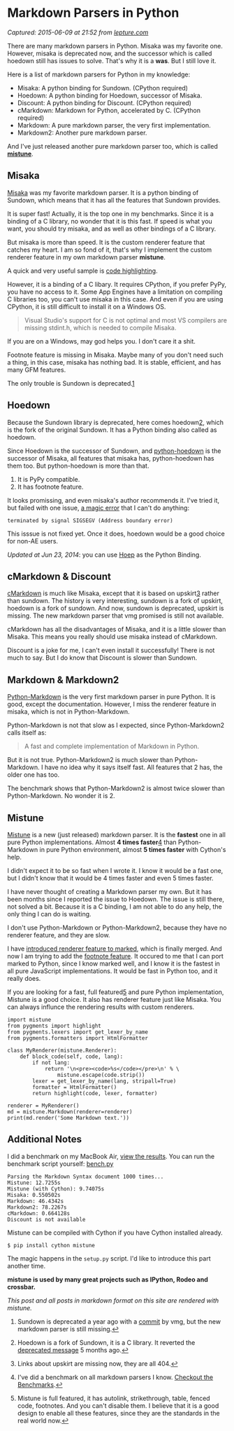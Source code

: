 # Markdown Parsers in Python

_Captured: 2015-06-09 at 21:52 from [lepture.com](http://lepture.com/en/2014/markdown-parsers-in-python)_

There are many markdown parsers in Python. Misaka was my favorite one. However, misaka is deprecated now, and the successor which is called hoedown still has issues to solve. That's why it is a **was**. But I still love it.

Here is a list of markdown parsers for Python in my knowledge:

  * Misaka: A python binding for Sundown. (CPython required)
  * Hoedown: A python binding for Hoedown, successor of Misaka.
  * Discount: A python binding for Discount. (CPython required)
  * cMarkdown: Markdown for Python, accelerated by C. (CPython required)
  * Markdown: A pure markdown parser, the very first implementation.
  * Markdown2: Another pure markdown parser.

And I've just released another pure markdown parser too, which is called **[mistune](https://github.com/lepture/mistune)**.

## Misaka

[Misaka](https://github.com/FSX/misaka) was my favorite markdown parser. It is a python binding of Sundown, which means that it has all the features that Sundown provides.

It is super fast! Actually, it is the top one in my benchmarks. Since it is a binding of a C library, no wonder that it is this fast. If speed is what you want, you should try misaka, and as well as other bindings of a C library.

But misaka is more than speed. It is the custom renderer feature that catches my heart. I am so fond of it, that's why I implement the custom renderer feature in my own markdown parser **mistune**.

A quick and very useful sample is [code highlighting](http://misaka.61924.nl/manual/#toc_15).

However, it is a binding of a C libary. It requires CPython, if you prefer PyPy, you have no access to it. Some App Engines have a limitation on compiling C libraries too, you can't use misaka in this case. And even if you are using CPython, it is still difficult to install it on a Windows OS.

> Visual Studio's support for C is not optimal and most VS compilers are missing stdint.h, which is needed to compile Misaka.

If you are on a Windows, may god helps you. I don't care it a shit.

Footnote feature is missing in Misaka. Maybe many of you don't need such a thing, in this case, misaka has nothing bad. It is stable, efficient, and has many GFM features.

The only trouble is Sundown is deprecated.[1](http://lepture.com/en/2014/markdown-parsers-in-python)

## Hoedown

Because the Sundown library is deprecated, here comes hoedown[2](http://lepture.com/en/2014/markdown-parsers-in-python), which is the fork of the original Sundown. It has a Python binding also called as hoedown.

Since Hoedown is the successor of Sundown, and [python-hoedown](https://github.com/hhatto/python-hoedown) is the successor of Misaka, all features that misaka has, python-hoedown has them too. But python-hoedown is more than that.

  1. It is PyPy compatible.
  2. It has footnote feature.

It looks promissing, and even misaka's author recommends it. I've tried it, but failed with one issue, [a magic error](https://github.com/hhatto/python-hoedown/issues/5) that I can't do anything:
    
    
    terminated by signal SIGSEGV (Address boundary error)

This isssue is not fixed yet. Once it does, hoedown would be a good choice for non-AE users.

_Updated at Jun 23, 2014_: you can use [Hoep](https://github.com/Anomareh/Hoep) as the Python Binding.

## cMarkdown & Discount

[cMarkdown](https://github.com/paulsmith/cMarkdown) is much like Misaka, except that it is based on upskirt[3](http://lepture.com/en/2014/markdown-parsers-in-python) rather than sundown. The history is very interesting, sundown is a fork of upskirt, hoedown is a fork of sundown. And now, sundown is deprecated, upskirt is missing. The new markdown parser that vmg promised is still not available.

cMarkdown has all the disadvantages of Misaka, and it is a little slower than Misaka. This means you really should use misaka instead of cMarkdown.

Discount is a joke for me, I can't even install it successfully! There is not much to say. But I do know that Discount is slower than Sundown.

## Markdown & Markdown2

[Python-Markdown](https://github.com/waylan/Python-Markdown) is the very first markdown parser in pure Python. It is good, except the documentation. However, I miss the renderer feature in misaka, which is not in Python-Markdown.

Python-Markdown is not that slow as I expected, since Python-Markdown2 calls itself as:

> A fast and complete implementation of Markdown in Python.

But it is not true. Python-Markdown2 is much slower than Python-Markdown. I have no idea why it says itself fast. All features that 2 has, the older one has too.

The benchmark shows that Python-Markdown2 is almost twice slower than Python-Markdown. No wonder it is 2.

## Mistune

[Mistune](https://github.com/lepture/mistune) is a new (just released) markdown parser. It is the **fastest** one in all pure Python implementations. Almost **4 times faster**[4](http://lepture.com/en/2014/markdown-parsers-in-python) than Python-Markdown in pure Python environment, almost **5 times faster** with Cython's help.

I didn't expect it to be so fast when I wrote it. I know it would be a fast one, but I didn't know that it would be 4 times faster and even 5 times faster.

I have never thought of creating a Markdown parser my own. But it has been months since I reported the issue to Hoedown. The issue is still there, not solved a bit. Because it is a C binding, I am not able to do any help, the only thing I can do is waiting.

I don't use Python-Markdown or Python-Markdown2, because they have no renderer feature, and they are slow.

I have [introduced renderer feature to marked](http://lepture.com/en/2013/unpleasant-open-source), which is finally merged. And now I am trying to add the [footnote feature](https://github.com/chjj/marked/pull/351). It occured to me that I can port marked to Python, since I know marked well, and I know it is the fastest in all pure JavaScript implementations. It would be fast in Python too, and it really does.

If you are looking for a fast, full featured[5](http://lepture.com/en/2014/markdown-parsers-in-python) and pure Python implementation, Mistune is a good choice. It also has renderer feature just like Misaka. You can always influnce the rendering results with custom renderers.
    
    
    import mistune
    from pygments import highlight
    from pygments.lexers import get_lexer_by_name
    from pygments.formatters import HtmlFormatter
    
    class MyRenderer(mistune.Renderer):
        def block_code(self, code, lang):
            if not lang:
                return '\n<pre><code>%s</code></pre>\n' % \
                    mistune.escape(code.strip())
            lexer = get_lexer_by_name(lang, stripall=True)
            formatter = HtmlFormatter()
            return highlight(code, lexer, formatter)
    
    renderer = MyRenderer()
    md = mistune.Markdown(renderer=renderer)
    print(md.render('Some Markdown text.'))
    

## Additional Notes

I did a benchmark on my MacBook Air, [view the results](https://github.com/lepture/mistune/issues/1). You can run the benchmark script yourself: [bench.py](https://github.com/lepture/mistune/blob/master/tests/bench.py)
    
    
    Parsing the Markdown Syntax document 1000 times...
    Mistune: 12.7255s
    Mistune (with Cython): 9.74075s
    Misaka: 0.550502s
    Markdown: 46.4342s
    Markdown2: 78.2267s
    cMarkdown: 0.664128s
    Discount is not available

Mistune can be compiled with Cython if you have Cython installed already.
    
    
    $ pip install cython mistune

The magic happens in the `setup.py` script. I'd like to introduce this part another time.

**mistune is used by many great projects such as IPython, Rodeo and crossbar.**

*This post and all posts in markdown format on this site are rendered with mistune.*

  1. Sundown is deprecated a year ago with a [commit](https://github.com/vmg/sundown/commit/37728fb2d7137ff7c37d0a474cb827a8d6d846d8) by vmg, but the new markdown parser is still missing.[↩](http://lepture.com/en/2014/markdown-parsers-in-python)

  2. Hoedown is a fork of Sundown, it is a C library. It reverted the [deprecated message](https://github.com/hoedown/hoedown/commit/aa43a77283c613662033039eddb477f2e0fd3d63) 5 months ago.[↩](http://lepture.com/en/2014/markdown-parsers-in-python)

  3. Links about upskirt are missing now, they are all 404.[↩](http://lepture.com/en/2014/markdown-parsers-in-python)

  4. I've did a benchmark on all markdown parsers I know. [Checkout the Benchmarks](https://github.com/lepture/mistune/issues/1).[↩](http://lepture.com/en/2014/markdown-parsers-in-python)

  5. Mistune is full featured, it has autolink, strikethrough, table, fenced code, footnotes. And you can't disable them. I believe that it is a good design to enable all these features, since they are the standards in the real world now.[↩](http://lepture.com/en/2014/markdown-parsers-in-python)

